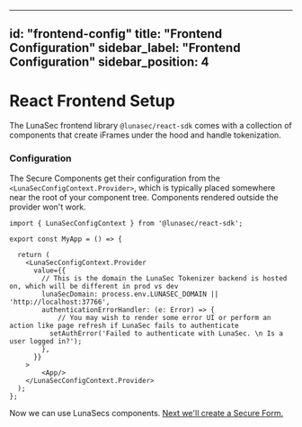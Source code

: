 <!--
  ~ Copyright by LunaSec (owned by Refinery Labs, Inc)
  ~
  ~ Licensed under the Creative Commons Attribution-ShareAlike 4.0 International
  ~ (the "License"); you may not use this file except in compliance with the
  ~ License. You may obtain a copy of the License at
  ~
  ~ https://creativecommons.org/licenses/by-sa/4.0/legalcode
  ~
  ~ See the License for the specific language governing permissions and
  ~ limitations under the License.
  ~
-->
---
id: "frontend-config"
title: "Frontend Configuration"
sidebar_label: "Frontend Configuration"
sidebar_position: 4
---
# React Frontend Setup

The LunaSec frontend library `@lunasec/react-sdk` comes with a collection of components that create iFrames under the hood and handle tokenization.

### Configuration
The Secure Components get their configuration from the `<LunaSecConfigContext.Provider>`, which is typically placed somewhere near the root 
of your component tree.  Components rendered outside the provider won't work.

```tsx
import { LunaSecConfigContext } from '@lunasec/react-sdk';

export const MyApp = () => {

  return (
    <LunaSecConfigContext.Provider
      value={{
        // This is the domain the LunaSec Tokenizer backend is hosted on, which will be different in prod vs dev
        lunaSecDomain: process.env.LUNASEC_DOMAIN || 'http://localhost:37766',
        authenticationErrorHandler: (e: Error) => {
            // You may wish to render some error UI or perform an action like page refresh if LunaSec fails to authenticate
          setAuthError('Failed to authenticate with LunaSec. \n Is a user logged in?');
        },
      }}
    >
        <App/>
    </LunaSecConfigContext.Provider>
  );
};
```

Now we can use LunaSecs components.  [Next we'll create a Secure Form.](/pages/getting-started/dedicated-tokenizer/securing-text)

